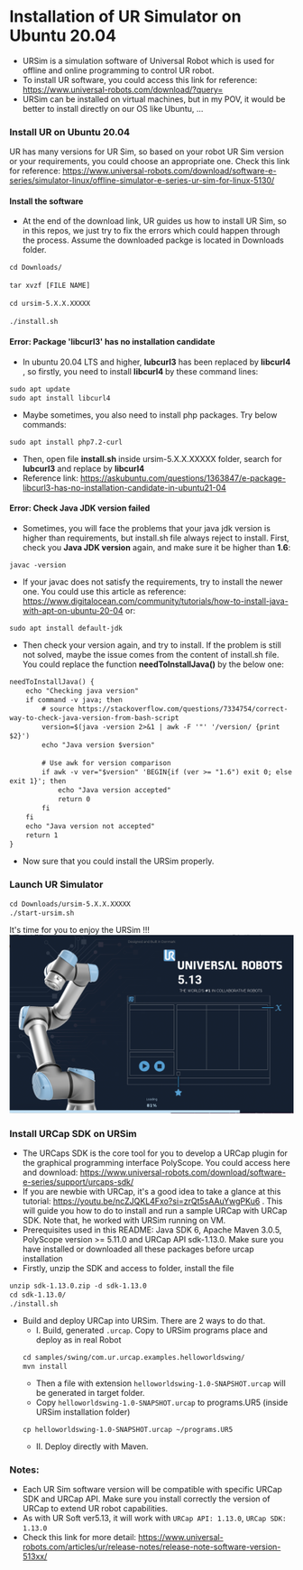 # Installation of UR Simulator on Ubuntu 20.04
- URSim is a simulation software of Universal Robot which is used for offline and online programming to control UR robot. 
- To install UR software, you could access this link for reference: https://www.universal-robots.com/download/?query=   
- URSim can be installed on virtual machines, but in my POV, it would be better to install directly on our OS like Ubuntu, ...
### Install UR on Ubuntu 20.04
UR has many versions for UR Sim, so based on your robot UR Sim version or your requirements, you could choose an appropriate one. Check this link for reference: https://www.universal-robots.com/download/software-e-series/simulator-linux/offline-simulator-e-series-ur-sim-for-linux-5130/    
#### Install the software 
- At the end of the download link, UR guides us how to install UR Sim, so in this repos, we just try to fix the errors which could happen through the process. Assume the downloaded packge is located in Downloads folder.
```
cd Downloads/

tar xvzf [FILE NAME]

cd ursim-5.X.X.XXXXX

./install.sh 
```
#### Error: Package 'libcurl3' has no installation candidate    
- In ubuntu 20.04 LTS and higher, <strong>lubcurl3</strong> has been replaced by <strong> libcurl4 </strong>, so firstly, you need to install <strong> libcurl4 </strong> by these command lines:
```
sudo apt update
sudo apt install libcurl4
```
- Maybe sometimes, you also need to install php packages. Try below commands:
```
sudo apt install php7.2-curl
```
- Then, open file <strong>install.sh</strong> inside ursim-5.X.X.XXXXX folder, search for <strong>lubcurl3</strong> and replace by <strong> libcurl4 </strong>
- Reference link: https://askubuntu.com/questions/1363847/e-package-libcurl3-has-no-installation-candidate-in-ubuntu21-04   
#### Error: Check Java JDK version failed   
- Sometimes, you will face the problems that your java jdk version is higher than requirements, but install.sh file always reject to install. First, check you <strong>Java JDK version</strong> again, and make sure it be higher than <strong>1.6</strong>:
```
javac -version
```
- If your javac does not satisfy the requirements, try to install the newer one. You could use this article as reference: https://www.digitalocean.com/community/tutorials/how-to-install-java-with-apt-on-ubuntu-20-04 or:
```
sudo apt install default-jdk
```
- Then check your version again, and try to install. If the problem is still not solved, maybe the issue comes from the content of install.sh file. You could replace the function <strong>needToInstallJava()</strong> by the below one:
```
needToInstallJava() {
    echo "Checking java version"
    if command -v java; then
        # source https://stackoverflow.com/questions/7334754/correct-way-to-check-java-version-from-bash-script
        version=$(java -version 2>&1 | awk -F '"' '/version/ {print $2}')
        echo "Java version $version"

        # Use awk for version comparison
        if awk -v ver="$version" 'BEGIN{if (ver >= "1.6") exit 0; else exit 1}'; then
            echo "Java version accepted"
            return 0
        fi
    fi
    echo "Java version not accepted"
    return 1
}
```
- Now sure that you could install the URSim properly.
### Launch UR Simulator
```
cd Downloads/ursim-5.X.X.XXXXX
./start-ursim.sh
```
It's time for you to enjoy the URSim !!!
![alt text](images/ursim_ubuntu.png "ursim_ubuntu")    

### Install URCap SDK on URSim
- The URCaps SDK is the core tool for you to develop a URCap plugin for the graphical programming interface PolyScope. You could access here and download: https://www.universal-robots.com/download/software-e-series/support/urcaps-sdk/   
- If you are newbie with URCap, it's a good idea to take a glance at this tutorial: https://youtu.be/ncZJQKL4Fxo?si=zrQt5sAAuYwgPKu6 . This will guide you how to do to install and run a sample URCap with URCap SDK. Note that, he worked with URSim running on VM.
- Prerequisites used in this README: Java SDK 6, Apache Maven 3.0.5, PolyScope version >= 5.11.0 and URCap API sdk-1.13.0. Make sure you have installed or downloaded all these packages before urcap installation
- Firstly, unzip the SDK and access to folder, install the file
```
unzip sdk-1.13.0.zip -d sdk-1.13.0
cd sdk-1.13.0/
./install.sh
```
- Build and deploy URCap into URSim. There are 2 ways to do that.
  +  I. Build, generated ```.urcap```. Copy to URSim programs place and deploy as in real Robot
    ```
    cd samples/swing/com.ur.urcap.examples.helloworldswing/
    mvn install
    ```
  +    Then a file with extension ```helloworldswing-1.0-SNAPSHOT.urcap``` will be generated in target folder.
  +    Copy ```helloworldswing-1.0-SNAPSHOT.urcap``` to programs.UR5 (inside URSim installation folder)
    ```   
    cp helloworldswing-1.0-SNAPSHOT.urcap ~/programs.UR5
    ```
  +    II. Deploy directly with Maven.
### Notes: 
- Each UR Sim software version will be compatible with specific URCap SDK and URCap API. Make sure you install correctly the version of URCap to extend UR robot capabilities.
- As with UR Soft ver5.13, it will work with ```URCap API: 1.13.0```, ```URCap SDK: 1.13.0```
- Check this link for more detail: https://www.universal-robots.com/articles/ur/release-notes/release-note-software-version-513xx/   
